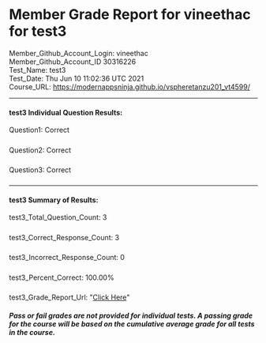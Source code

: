 # Member Grade Report for vineethac for test3  
   
Member_Github_Account_Login: vineethac  
Member_Github_Account_ID 30316226  
Test_Name: test3  
Test_Date: Thu Jun 10 11:02:36 UTC 2021  
Course_URL: https://modernappsninja.github.io/vspheretanzu201_vt4599/  
   
---  
#### test3 Individual Question Results:  
Question1: Correct  
#####  
Question2: Correct  
#####  
Question3: Correct  
#####  
---  
#### test3 Summary of Results:  
test3_Total_Question_Count: 3  
#####  
test3_Correct_Response_Count: 3  
#####  
test3_Incorrect_Response_Count: 0  
#####  
test3_Percent_Correct: 100.00%  
#####  
test3_Grade_Report_Url: "[Click Here](https://github.com/modernappsninjas/vineethac/blob/main/static/userdata/courses/vspheretanzu201_vt4599/grade_report.pr260.test3.md)"
##### Pass or fail grades are not provided for individual tests. A passing grade for the course will be based on the cumulative average grade for all tests in the course.  
